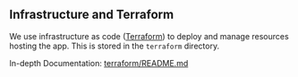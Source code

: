 ## Infrastructure and Terraform

We use infrastructure as code ([Terraform](https://www.terraform.io/)) to deploy
and manage resources hosting the app. This is stored in the `terraform`
directory.

In-depth Documentation: [terraform/README.md](/terraform/README.md)
